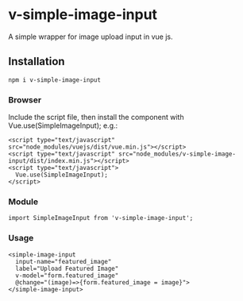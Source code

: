 # v-simple-image-input
A simple wrapper for image upload input in vue js.

## Installation
`npm i v-simple-image-input`

### Browser
Include the script file, then install the component with Vue.use(SimpleImageInput); e.g.:

```
<script type="text/javascript" src="node_modules/vuejs/dist/vue.min.js"></script>
<script type="text/javascript" src="node_modules/v-simple-image-input/dist/index.min.js"></script>
<script type="text/javascript">
  Vue.use(SimpleImageInput);
</script>
``` 

### Module
`import SimpleImageInput from 'v-simple-image-input';`


### Usage
```
<simple-image-input 
  input-name="featured_image" 
  label="Upload Featured Image" 
  v-model="form.featured_image" 
  @change="(image)=>{form.featured_image = image}">
</simple-image-input>
```
